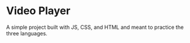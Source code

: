 **Video Player**
===========================

A simple project built with JS, CSS, and HTML and meant to practice the three languages.